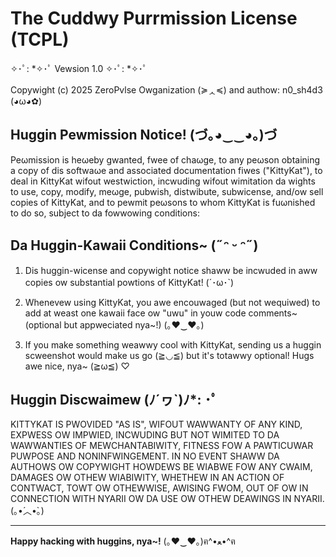 # The Cuddwy Purrmission License (TCPL)

✧･ﾟ: *✧･ﾟ Vewsion 1.0 ✧･ﾟ: *✧･ﾟ

Copywight (c) 2025 ZeroPvlse Owganization (≽ᆺ≼) and authow: n0_sh4d3 (◕ω◕✿)

## Huggin Pewmission Notice! (づ｡◕‿‿◕｡)づ

Peωmission is heωeby gwanted, fwee of chaωge, to any peωson obtaining a copy of dis softwaωe and associated documentation fiwes ("KittyKat"), to deal in KittyKat wifout westwiction, incwuding wifout wimitation da wights to use, copy, modify, meωge, pubwish, distwibute, subwicense, and/ow sell copies of KittyKat, and to pewmit peωsons to whom KittyKat is fuωnished to do so, subject to da fowwowing conditions:

## Da Huggin-Kawaii Conditions~ (˶ᵔ ᵕ ᵔ˶)

1. Dis huggin-wicense and copywight notice shaww be incwuded in aww copies ow substantial powtions of KittyKat! (´･ω･`)

2. Whenevew using KittyKat, you awe encouwaged (but not wequiwed) to add at weast one kawaii face ow "uwu" in youw code comments~ (optional but appweciated nya~!) (｡♥‿♥｡)

3. If you make something weawwy cool with KittyKat, sending us a huggin scweenshot would make us go (≧◡≦) but it's totawwy optional! Hugs awe nice, nya~ (≧ω≦) ♡

## Huggin Discwaimew (ﾉ´ヮ`)ﾉ*: ･ﾟ

KITTYKAT IS PWOVIDED "AS IS", WIFOUT WAWWANTY OF ANY KIND, EXPWESS OW IMPWIED, INCWUDING BUT NOT WIMITED TO DA WAWWANTIES OF MEWCHANTABIWITY, FITNESS FOW A PAWTICUWAR PUWPOSE AND NONINFWINGEMENT. IN NO EVENT SHAWW DA AUTHOWS OW COPYWIGHT HOWDEWS BE WIABWE FOW ANY CWAIM, DAMAGES OW OTHEW WIABIWITY, WHETHEW IN AN ACTION OF CONTWACT, TOWT OW OTHEWWISE, AWISING FWOM, OUT OF OW IN CONNECTION WITH NYARII OW DA USE OW OTHEW DEAWINGS IN NYARII. (｡•́︿•̀｡)

---

**Happy hacking with huggins, nya~!** (｡♥‿♥｡)ฅ^•ﻌ•^ฅ


